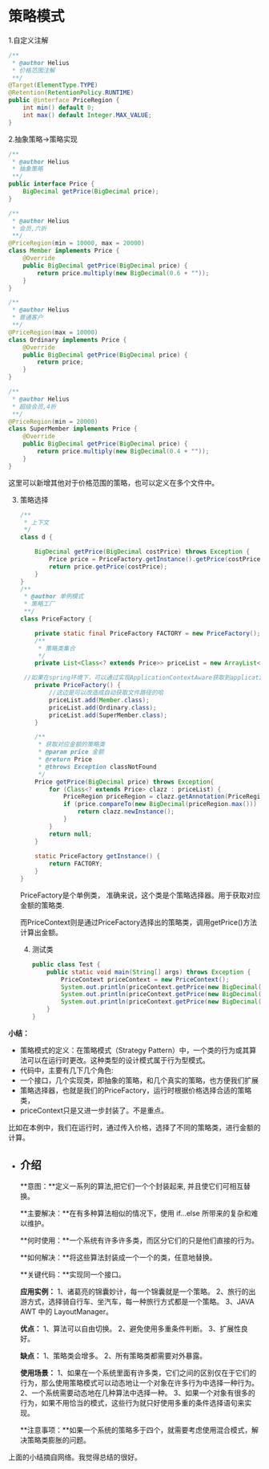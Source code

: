 # 策略模式

1.自定义注解

```java
/**
 * @author Helius
 * 价格范围注解
 **/
@Target(ElementType.TYPE)
@Retention(RetentionPolicy.RUNTIME)
public @interface PriceRegion {
    int min() default 0;
    int max() default Integer.MAX_VALUE;
}
```

2.抽象策略→策略实现

```java
/**
 * @author Helius
 * 抽象策略
 **/
public interface Price {
    BigDecimal getPrice(BigDecimal price);
}

/**
 * @author Helius
 * 会员,六折
 **/
@PriceRegion(min = 10000, max = 20000)
class Member implements Price {
    @Override
    public BigDecimal getPrice(BigDecimal price) {
        return price.multiply(new BigDecimal(0.6 + ""));
    }
}

/**
 * @author Helius
 * 普通客户
 **/
@PriceRegion(max = 10000)
class Ordinary implements Price {
    @Override
    public BigDecimal getPrice(BigDecimal price) {
        return price;
    }
}

/**
 * @author Helius
 * 超级会员,4折
 **/
@PriceRegion(min = 20000)
class SuperMember implements Price {
    @Override
    public BigDecimal getPrice(BigDecimal price) {
        return price.multiply(new BigDecimal(0.4 + ""));
    }
}
```

这里可以新增其他对于价格范围的策略，也可以定义在多个文件中。

3. 策略选择

   ```java
   /**
    * 上下文
    */
   class d {
   
       BigDecimal getPrice(BigDecimal costPrice) throws Exception {
           Price price = PriceFactory.getInstance().getPrice(costPrice);
           return price.getPrice(costPrice);
       }
   }
   /**
    * @author 单例模式
    * 策略工厂
    **/
   class PriceFactory {
   
       private static final PriceFactory FACTORY = new PriceFactory();
       /**
        * 策略类集合
        */
       private List<Class<? extends Price>> priceList = new ArrayList<>();
   
   	//如果在spring环境下，可以通过实现ApplicationContextAware获取到applicationContext,遍历Price接口的实现类，添加进集合中， 降低硬编码
       private PriceFactory() {
           //这边是可以改造成自动获取文件路径的哈
           priceList.add(Member.class);
           priceList.add(Ordinary.class);
           priceList.add(SuperMember.class);
       }
   
       /**
        * 获取对应金额的策略类
        * @param price 金额
        * @return Price
        * @throws Exception classNotFound
        */
       Price getPrice(BigDecimal price) throws Exception{
           for (Class<? extends Price> clazz : priceList) {
               PriceRegion priceRegion = clazz.getAnnotation(PriceRegion.class);
               if (price.compareTo(new BigDecimal(priceRegion.max())) < 0 && price.compareTo(new BigDecimal(priceRegion.min())) > 0) {
                   return clazz.newInstance();
               }
           }
           return null;
       }
       
       static PriceFactory getInstance() {
           return FACTORY;
       }
   }
   
   ```

   PriceFactory是个单例类， 准确来说，这个类是个策略选择器。用于获取对应金额的策略类.

   而PriceContext则是通过PriceFactory选择出的策略类，调用getPrice()方法计算出金额。

   4. 测试类

      ```java
      public class Test {
          public static void main(String[] args) throws Exception {
              PriceContext priceContext = new PriceContext();
              System.out.println(priceContext.getPrice(new BigDecimal(200)));
              System.out.println(priceContext.getPrice(new BigDecimal(11100)));
              System.out.println(priceContext.getPrice(new BigDecimal(30000)));
          }
      }
      ```

**小结：**

* 策略模式的定义：在策略模式（Strategy Pattern）中，一个类的行为或其算法可以在运行时更改。这种类型的设计模式属于行为型模式。
* 代码中，主要有几下几个角色:
* 一个接口，几个实现类，即抽象的策略，和几个真实的策略，也方便我们扩展
* 策略选择器，也就是我们的PriceFactory，运行时根据价格选择合适的策略类，
* priceContext只是又进一步封装了。不是重点。

比如在本例中，我们在运行时，通过传入价格，选择了不同的策略类，进行金额的计算。

* ## 介绍

  **意图：**定义一系列的算法,把它们一个个封装起来, 并且使它们可相互替换。

  **主要解决：**在有多种算法相似的情况下，使用 if...else 所带来的复杂和难以维护。

  **何时使用：**一个系统有许多许多类，而区分它们的只是他们直接的行为。

  **如何解决：**将这些算法封装成一个一个的类，任意地替换。

  **关键代码：**实现同一个接口。

  **应用实例：** 1、诸葛亮的锦囊妙计，每一个锦囊就是一个策略。 2、旅行的出游方式，选择骑自行车、坐汽车，每一种旅行方式都是一个策略。 3、JAVA AWT 中的 LayoutManager。

  **优点：** 1、算法可以自由切换。 2、避免使用多重条件判断。 3、扩展性良好。

  **缺点：** 1、策略类会增多。 2、所有策略类都需要对外暴露。

  **使用场景：** 1、如果在一个系统里面有许多类，它们之间的区别仅在于它们的行为，那么使用策略模式可以动态地让一个对象在许多行为中选择一种行为。 2、一个系统需要动态地在几种算法中选择一种。 3、如果一个对象有很多的行为，如果不用恰当的模式，这些行为就只好使用多重的条件选择语句来实现。

  **注意事项：**如果一个系统的策略多于四个，就需要考虑使用混合模式，解决策略类膨胀的问题。

上面的小结摘自网络。我觉得总结的很好。